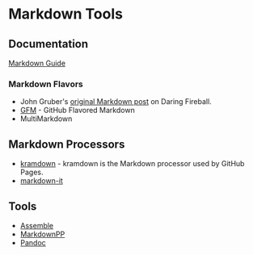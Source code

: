 # Markdown Tools

## Documentation

[Markdown Guide][md-guide]

[md-guide]: <https://www.markdownguide.org>

### Markdown Flavors

* John Gruber's [original Markdown post][gruber] on Daring Fireball.
* [GFM][] - GitHub Flavored Markdown
* MultiMarkdown

[gruber]: <https://daringfireball.net/projects/markdown/>
[gfm]: <https://github.github.com/gfm/>

## Markdown Processors

* [kramdown][] - kramdown is the Markdown processor used by GitHub Pages.
* [markdown-it][]

[kramdown]: <https://kramdown.gettalong.org>
[markdown-it]: <https://markdown-it.github.io>

## Tools

* [Assemble][]
* [MarkdownPP][md-pp]
* [Pandoc][]

[assemble]: <http://assemble.io/docs/Markdown.html>
[md-pp]: <>
[pandoc]: <>
